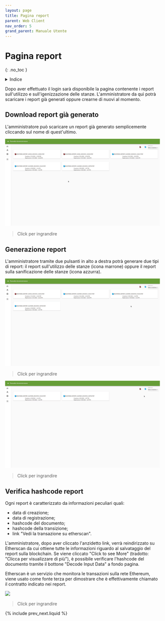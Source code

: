 ```yaml
---
layout: page
title: Pagina report
parent: Web Client
nav_order: 5
grand_parent: Manuale Utente
---
```


# Pagina report
{: .no_toc }
<details closed markdown="block">
  <summary>
    Indice
  </summary>
  {: .text-delta }
1. TOC
{:toc}
</details>

Dopo aver effettuato il login sarà disponibile la pagina contenente i
report sull'utilizzo e sull'igenizzazione delle
stanze. L'amministratore da quì potrà scaricare i report
già generati oppure crearne di nuovi al momento.

## Download report già generato
L'amministratore può scaricare un report già generato semplicemente
cliccando sul nome di quest'ultimo.

[![](/assets/web/downloadReport.gif)](/assets/web/downloadReport.gif)
> Click per ingrandire

## Generazione report
L'amministratore tramite due pulsanti in alto a destra potrà generare
due tipi di report: il report sull'utilizzo delle stanze (icona marrone)
oppure il report sulla sanificazione delle stanze (icona azzurra).

[![](/assets/web/createUsageReport.gif)](/assets/web/createUsageReport.gif)
> Click per ingrandire

[![](/assets/web/createCleanerReport.gif)](/assets/web/createCleanerReport.gif)
> Click per ingrandire

## Verifica hashcode report
Ogni report è caratterizzato da informazioni peculiari quali:
  - data di creazione;
  - data di registrazione;
  - hashcode del documento;
  - hashcode della transizione;
  - link "Vedi la transazione su etherscan".

L'amministratore, dopo aver cliccato l'anzidetto link, verrà reindirizzato su Etherscan da cui ottiene tutte le informazioni riguardo al salvataggio del report sulla blockchain. Se viene cliccato "Click to see More" (tradotto: "Clicca per visualizzare di più"), è possibile verificare l'hashcode del documento tramite il bottone "Decode Input Data" a fondo pagina.

Etherscan è un servizio che monitora le transazioni sulla rete Ethereum, viene usato come fonte terza per dimostrare che è effettivamente chiamato il contratto indicato nei report.

[![](/assets/web/checkHashReport.gif)](/assets/web/checkHashReport.gif)
> Click per ingrandire

{% include prev_next.liquid %}
